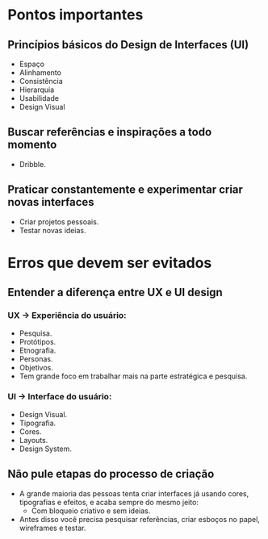 # Pontos importantes

## Princípios básicos do Design de Interfaces (UI)

- Espaço
- Alinhamento
- Consistência
- Hierarquia
- Usabilidade
- Design Visual

## Buscar referências e inspirações a todo momento

- Dribble.

## Praticar constantemente e experimentar criar novas interfaces

- Criar projetos pessoais.
- Testar novas ideias.

# Erros que devem ser evitados

## Entender a diferença entre UX e UI design

### UX -> Experiência do usuário:

- Pesquisa.
- Protótipos.
- Etnografia.
- Personas.
- Objetivos.
- Tem grande foco em trabalhar mais na parte estratégica e pesquisa.

### UI -> Interface do usuário:

- Design Visual.
- Tipografia.
- Cores.
- Layouts.
- Design System.

## Não pule etapas do processo de criação

- A grande maioria das pessoas tenta criar interfaces já usando cores, tipografias e efeitos, e acaba sempre do mesmo jeito:
  - Com bloqueio criativo e sem ideias.
- Antes disso você precisa pesquisar referências, criar esboços no papel, wireframes e testar.
